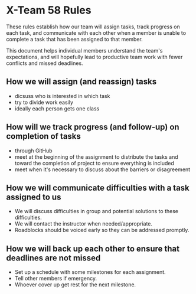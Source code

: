# X-Team 58 Rules

These rules establish how our team will assign tasks,
track progress on each task, and communicate with each other 
when a member is unable to complete a task that has been assigned to that member.

This document helps individual members understand the team's expectations,
and will hopefully lead to productive team work with fewer conflicts
and missed deadlines.

## How we will assign (and reassign) tasks
* dicsuss who is interested in which task
* try to divide work easily
* ideally each person gets one class

## How will we track progress (and follow-up) on completion of tasks
* through GitHub
* meet at the beginning of the assignment to distribute the tasks and toward the completion of project to ensure
everything is included
* meet when it's necessary to discuss about the barriers or disagreement


## How we will communicate difficulties with a task assigned to us

* We will discuss difficulties in group and potential solutions to these difficulties. 
* We will contact the instructor when needed/appropriate. 
* Roadblocks should be voiced early so they can be addressed promptly.

## How we will back up each other to ensure that deadlines are not missed

* Set up a schedule with some milestones for each assignment. 
* Tell other members if emergency. 
* Whoever cover up get rest for the next milestone.

